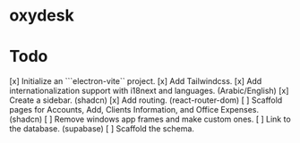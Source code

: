# oxydesk

# Todo
[x] Initialize an ```electron-vite`` project.
[x] Add Tailwindcss.
[x] Add internationalization support with i18next and languages. (Arabic/English)
[x] Create a sidebar. (shadcn)
[x] Add routing. (react-router-dom)
[ ] Scaffold pages for Accounts, Add, Clients Information, and Office Expenses. (shadcn)
[ ] Remove windows app frames and make custom ones.
[ ] Link to the database. (supabase)
[ ] Scaffold the schema.
